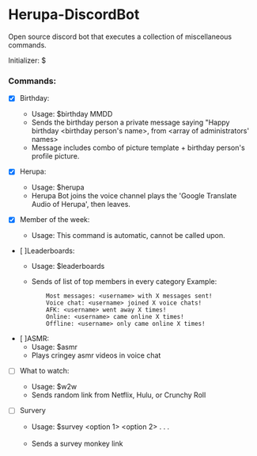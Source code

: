 # Herupa-DiscordBot
Open source discord bot that executes a collection of miscellaneous commands. 

Initializer: $

### Commands:

- [X] Birthday:
  - Usage: $birthday MMDD 
  - Sends the birthday person a private message saying "Happy birthday <birthday person's name>, from <array of administrators' names> 
  - Message includes combo of picture template + birthday person's profile picture. 

- [X] Herupa:
  - Usage: $herupa
  - Herupa Bot joins the voice channel plays the 'Google Translate Audio of Herupa', then leaves.
  
- [x] Member of the week:
  - Usage: This command is automatic, cannot be called upon.
  
- [ ]Leaderboards:
  - Usage: $leaderboards
  - Sends of list of top members in every category
    Example: 
    
            Most messages: <username> with X messages sent!
            Voice chat: <username> joined X voice chats!
            AFK: <username> went away X times!
            Online: <username> came online X times!
            Offline: <username> only came online X times!
  
- [ ]ASMR:
  - Usage: $asmr
  - Plays cringey asmr videos in voice chat
  
- [ ] What to watch:
  - Usage: $w2w
  - Sends random link from Netflix, Hulu, or Crunchy Roll
  
- [ ] Survery
  - Usage: $survey <prompt> <option 1> <option 2> . . . <option n>
  - Sends a survey monkey link
